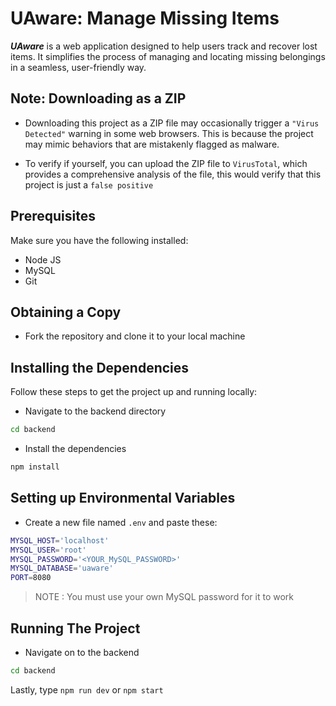 # UAware: Manage Missing Items

***UAware*** is a web application designed to help users track and recover lost items. It simplifies the process of managing and locating missing belongings in a seamless, user-friendly way.

## Note: Downloading as a ZIP
- Downloading this project as a ZIP file may occasionally trigger a ``"Virus Detected"`` warning in some web browsers. This is because the project may mimic behaviors that are mistakenly flagged as malware.

- To verify if yourself, you can upload the ZIP file to ``VirusTotal``, which provides a comprehensive analysis of the file, this would verify that this project is just a ``false positive``

## Prerequisites
Make sure you have the following installed:
- Node JS
- MySQL
- Git

## Obtaining a Copy
- Fork the repository and clone it to your local machine

## Installing the Dependencies
Follow these steps to get the project up and running locally:

- Navigate to the backend directory
```bash
cd backend
```

- Install the dependencies
```bash
npm install
```

## Setting up Environmental Variables
- Create a new file named `.env` and paste these:
```bash
MYSQL_HOST='localhost'
MYSQL_USER='root'
MYSQL_PASSWORD='<YOUR_MySQL_PASSWORD>' 
MYSQL_DATABASE='uaware'
PORT=8080
```
> NOTE : You must use your own MySQL password for it to work

## Running The Project
- Navigate on to the backend
```bash
cd backend
```
Lastly, type `npm run dev` or `npm start`

